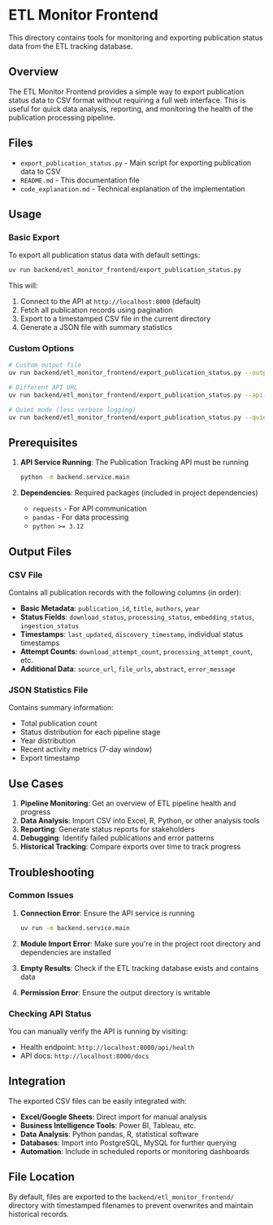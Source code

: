 # ETL Monitor Frontend

This directory contains tools for monitoring and exporting publication status data from the ETL tracking database.

## Overview

The ETL Monitor Frontend provides a simple way to export publication status data to CSV format without requiring a full web interface. This is useful for quick data analysis, reporting, and monitoring the health of the publication processing pipeline.

## Files

- `export_publication_status.py` - Main script for exporting publication data to CSV
- `README.md` - This documentation file
- `code_explanation.md` - Technical explanation of the implementation

## Usage

### Basic Export

To export all publication status data with default settings:

```bash
uv run backend/etl_monitor_frontend/export_publication_status.py
```

This will:
1. Connect to the API at `http://localhost:8000` (default)
2. Fetch all publication records using pagination
3. Export to a timestamped CSV file in the current directory
4. Generate a JSON file with summary statistics

### Custom Options

```bash
# Custom output file
uv run backend/etl_monitor_frontend/export_publication_status.py --output my_export.csv

# Different API URL
uv run backend/etl_monitor_frontend/export_publication_status.py --api-url http://production-server:8000

# Quiet mode (less verbose logging)
uv run backend/etl_monitor_frontend/export_publication_status.py --quiet
```

## Prerequisites

1. **API Service Running**: The Publication Tracking API must be running
   ```bash
   python -m backend.service.main
   ```

2. **Dependencies**: Required packages (included in project dependencies)
   - `requests` - For API communication
   - `pandas` - For data processing
   - `python >= 3.12`

## Output Files

### CSV File
Contains all publication records with the following columns (in order):
- **Basic Metadata**: `publication_id`, `title`, `authors`, `year`
- **Status Fields**: `download_status`, `processing_status`, `embedding_status`, `ingestion_status`
- **Timestamps**: `last_updated`, `discovery_timestamp`, individual status timestamps
- **Attempt Counts**: `download_attempt_count`, `processing_attempt_count`, etc.
- **Additional Data**: `source_url`, `file_urls`, `abstract`, `error_message`

### JSON Statistics File
Contains summary information:
- Total publication count
- Status distribution for each pipeline stage
- Year distribution
- Recent activity metrics (7-day window)
- Export timestamp

## Use Cases

1. **Pipeline Monitoring**: Get an overview of ETL pipeline health and progress
2. **Data Analysis**: Import CSV into Excel, R, Python, or other analysis tools
3. **Reporting**: Generate status reports for stakeholders
4. **Debugging**: Identify failed publications and error patterns
5. **Historical Tracking**: Compare exports over time to track progress

## Troubleshooting

### Common Issues

1. **Connection Error**: Ensure the API service is running
   ```bash
   uv run -m backend.service.main
   ```

2. **Module Import Error**: Make sure you're in the project root directory and dependencies are installed

3. **Empty Results**: Check if the ETL tracking database exists and contains data

4. **Permission Error**: Ensure the output directory is writable

### Checking API Status

You can manually verify the API is running by visiting:
- Health endpoint: `http://localhost:8000/api/health`
- API docs: `http://localhost:8000/docs`

## Integration

The exported CSV files can be easily integrated with:
- **Excel/Google Sheets**: Direct import for manual analysis
- **Business Intelligence Tools**: Power BI, Tableau, etc.
- **Data Analysis**: Python pandas, R, statistical software
- **Databases**: Import into PostgreSQL, MySQL for further querying
- **Automation**: Include in scheduled reports or monitoring dashboards

## File Location

By default, files are exported to the `backend/etl_monitor_frontend/` directory with timestamped filenames to prevent overwrites and maintain historical records.
